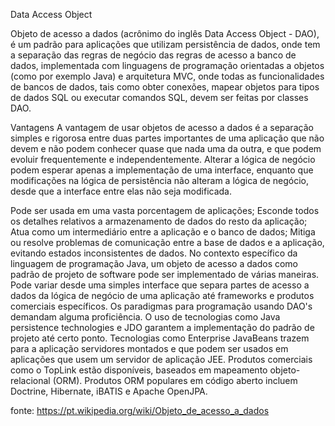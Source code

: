 Data Access Object

Objeto de acesso a dados (acrônimo do inglês Data Access Object - DAO), é um padrão para aplicações que utilizam persistência de dados, onde tem a separação das regras de negócio das regras de acesso a banco de dados, implementada com linguagens de programação orientadas a objetos (como por exemplo Java) e arquitetura MVC, onde todas as funcionalidades de bancos de dados, tais como obter conexões, mapear objetos para tipos de dados SQL ou executar comandos SQL, devem ser feitas por classes DAO.

Vantagens
A vantagem de usar objetos de acesso a dados é a separação simples e rigorosa entre duas partes importantes de uma aplicação que não devem e não podem conhecer quase que nada uma da outra, e que podem evoluir frequentemente e independentemente. Alterar a lógica de negócio podem esperar apenas a implementação de uma interface, enquanto que modificações na lógica de persistência não alteram a lógica de negócio, desde que a interface entre elas não seja modificada.

Pode ser usada em uma vasta porcentagem de aplicações;
Esconde todos os detalhes relativos a armazenamento de dados do resto da aplicação;
Atua como um intermediário entre a aplicação e o banco de dados;
Mitiga ou resolve problemas de comunicação entre a base de dados e a aplicação, evitando estados inconsistentes de dados.
No contexto específico da linguagem de programação Java, um objeto de acesso a dados como padrão de projeto de software pode ser implementado de várias maneiras. Pode variar desde uma simples interface que separa partes de acesso a dados da lógica de negócio de uma aplicação até frameworks e produtos comerciais específicos. Os paradigmas para programação usando DAO's demandam alguma proficiência. O uso de tecnologias como Java persistence technologies e JDO garantem a implementação do padrão de projeto até certo ponto. Tecnologias como Enterprise JavaBeans trazem para a aplicação servidores montados e que podem ser usados em aplicações que usem um servidor de aplicação JEE. Produtos comerciais como o TopLink estão disponíveis, baseados em mapeamento objeto-relacional (ORM). Produtos ORM populares em código aberto incluem Doctrine, Hibernate, iBATIS e Apache OpenJPA.

fonte: https://pt.wikipedia.org/wiki/Objeto_de_acesso_a_dados